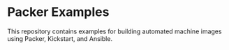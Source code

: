 # Packer Examples

This repository contains examples for building automated machine images using 
Packer, Kickstart, and Ansible.

